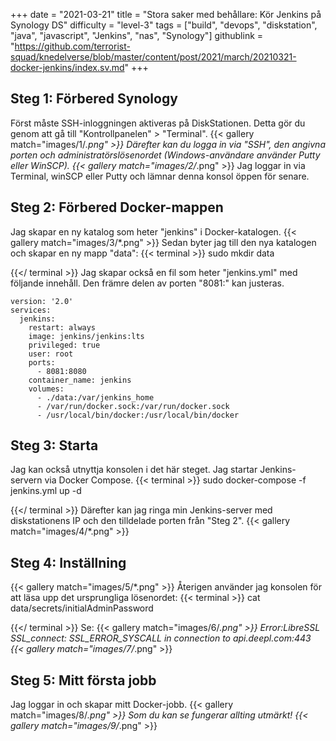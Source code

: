+++
date = "2021-03-21"
title = "Stora saker med behållare: Kör Jenkins på Synology DS"
difficulty = "level-3"
tags = ["build", "devops", "diskstation", "java", "javascript", "Jenkins", "nas", "Synology"]
githublink = "https://github.com/terrorist-squad/knedelverse/blob/master/content/post/2021/march/20210321-docker-jenkins/index.sv.md"
+++

## Steg 1: Förbered Synology
Först måste SSH-inloggningen aktiveras på DiskStationen. Detta gör du genom att gå till "Kontrollpanelen" > "Terminal".
{{< gallery match="images/1/*.png" >}}
Därefter kan du logga in via "SSH", den angivna porten och administratörslösenordet (Windows-användare använder Putty eller WinSCP).
{{< gallery match="images/2/*.png" >}}
Jag loggar in via Terminal, winSCP eller Putty och lämnar denna konsol öppen för senare.
## Steg 2: Förbered Docker-mappen
Jag skapar en ny katalog som heter "jenkins" i Docker-katalogen.
{{< gallery match="images/3/*.png" >}}
Sedan byter jag till den nya katalogen och skapar en ny mapp "data":
{{< terminal >}}
sudo mkdir data

{{</ terminal >}}
Jag skapar också en fil som heter "jenkins.yml" med följande innehåll. Den främre delen av porten "8081:" kan justeras.
```
version: '2.0'
services:
  jenkins:
    restart: always
    image: jenkins/jenkins:lts
    privileged: true
    user: root
    ports:
      - 8081:8080
    container_name: jenkins
    volumes:
      - ./data:/var/jenkins_home
      - /var/run/docker.sock:/var/run/docker.sock
      - /usr/local/bin/docker:/usr/local/bin/docker

```

## Steg 3: Starta
Jag kan också utnyttja konsolen i det här steget. Jag startar Jenkins-servern via Docker Compose.
{{< terminal >}}
sudo docker-compose -f jenkins.yml up -d

{{</ terminal >}}
Därefter kan jag ringa min Jenkins-server med diskstationens IP och den tilldelade porten från "Steg 2".
{{< gallery match="images/4/*.png" >}}

## Steg 4: Inställning

{{< gallery match="images/5/*.png" >}}
Återigen använder jag konsolen för att läsa upp det ursprungliga lösenordet:
{{< terminal >}}
cat data/secrets/initialAdminPassword

{{</ terminal >}}
Se:
{{< gallery match="images/6/*.png" >}}
Error:LibreSSL SSL_connect: SSL_ERROR_SYSCALL in connection to api.deepl.com:443 
{{< gallery match="images/7/*.png" >}}

## Steg 5: Mitt första jobb
Jag loggar in och skapar mitt Docker-jobb.
{{< gallery match="images/8/*.png" >}}
Som du kan se fungerar allting utmärkt!
{{< gallery match="images/9/*.png" >}}
